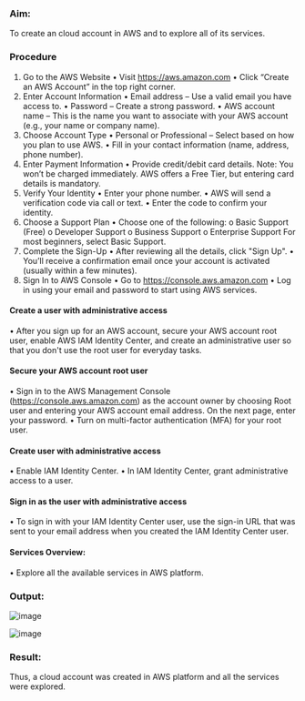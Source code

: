 ### Aim:
To create an cloud account in AWS and to explore all of its services. 
### Procedure
1. Go to the AWS Website
•	Visit https://aws.amazon.com
•	Click “Create an AWS Account” in the top right corner.
2. Enter Account Information
•	Email address – Use a valid email you have access to.
•	Password – Create a strong password.
•	AWS account name – This is the name you want to associate with your AWS account (e.g., your name or company name).
3. Choose Account Type
•	Personal or Professional – Select based on how you plan to use AWS.
•	Fill in your contact information (name, address, phone number).
4. Enter Payment Information
•	Provide credit/debit card details.
Note: You won’t be charged immediately. AWS offers a Free Tier, but entering card details is mandatory.
5. Verify Your Identity
•	Enter your phone number.
•	AWS will send a verification code via call or text.
•	Enter the code to confirm your identity.
6. Choose a Support Plan
•	Choose one of the following:
o	Basic Support (Free)
o	Developer Support
o	Business Support
o	Enterprise Support
For most beginners, select Basic Support.
7. Complete the Sign-Up
•	After reviewing all the details, click "Sign Up".
•	You’ll receive a confirmation email once your account is activated (usually within a few minutes).
8. Sign In to AWS Console
•	Go to https://console.aws.amazon.com
•	Log in using your email and password to start using AWS services.

#### Create a user with administrative access
•	After you sign up for an AWS account, secure your AWS account root user, enable AWS IAM Identity Center, and create an administrative user so that you don't use the root user for everyday tasks.
#### Secure your AWS account root user
•	Sign in to the AWS Management Console (https://console.aws.amazon.com) as the account owner by choosing Root user and entering your AWS account email address. On the next page, enter your password.
•	Turn on multi-factor authentication (MFA) for your root user.
#### Create user with administrative access
•	Enable IAM Identity Center.
•	In IAM Identity Center, grant administrative access to a user.
#### Sign in as the user with administrative access
•	To sign in with your IAM Identity Center user, use the sign-in URL that was sent to your email address when you created the IAM Identity Center user.
#### Services Overview:
•	Explore all the available services in AWS platform.

### Output:
![image](https://github.com/user-attachments/assets/f81f4765-1a5a-44f7-a809-783e2cb3cccb)

![image](https://github.com/user-attachments/assets/149c84e3-f572-4640-b656-cb2bf7077eae)

### Result:
Thus, a cloud account was created in AWS platform and all the services were explored.




